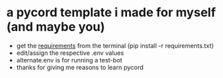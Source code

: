 # a pycord template i made for myself (and maybe you)
- get the [requirements](https://guide.pycord.dev/installation) from the terminal (pip install -r requirements.txt)
- edit/assign the respective .env values
- alternate.env is for running a test-bot
- thanks for giving me reasons to learn pycord
